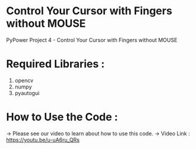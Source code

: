 # Control Your Cursor with Fingers without MOUSE
PyPower Project 4 - Control Your Cursor with Fingers without MOUSE

# Required Libraries :
1. opencv
2. numpy
3. pyautogui

# How to Use the Code : 
-> Please see our video to learn about how to use this code. 
-> Video Link : https://youtu.be/u-uA6ru_QRs
